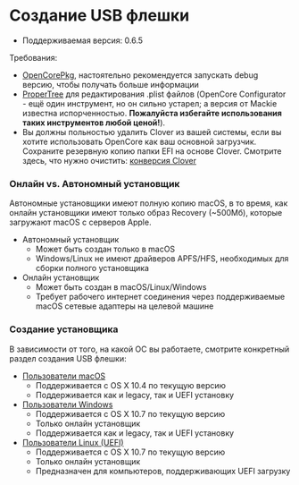 # Создание USB флешки

* Поддерживаемая версия: 0.6.5

Требования:

* [OpenCorePkg](https://github.com/acidanthera/OpenCorePkg/releases), настоятельно рекомендуется запускать debug версию, чтобы получать больше информации
* [ProperTree](https://github.com/corpnewt/ProperTree) для редактирования .plist файлов (OpenCore Configurator - ещё один инструмент, но он сильно устарел; а версия от Mackie известна испорченностью. **Пожалуйста избегайте использования таких инструментов любой ценой!**).
* Вы должны польностью удалить Clover из вашей системы, если вы хотите использовать OpenCore как ваш основной загрузчик. Сохраните резервную копию папки EFI на основе Clover. Смотрите здесь, что нужно очистить: [конверсия Clover](https://github.com/dortania/OpenCore-Install-Guide/tree/master/clover-conversion)

### Онлайн vs. Автономный установщик

Автономные установщики имеют полную копию macOS, в то время, как онлайн установщики имеют только образ Recovery (~500Мб), которые загружают macOS с серверов Apple.

* Автономный установщик
  * Может быть создан только в macOS
  * Windows/Linux не имеют драйверов APFS/HFS, необходимых для сборки полного установщика
* Онлайн установщик
  * Может быть создан в macOS/Linux/Windows
  * Требует рабочего интернет соединения через поддерживаемые macOS сетевые адаптеры на целевой машине

### Создание установщика

В зависимости от того, на какой ОС вы работаете, смотрите конкретный раздел создания USB флешки:

* [Пользователи macOS](../installer-guide/mac-install.md)
  * Поддерживается с OS X 10.4 по текущую версию
  * Поддерживается как и legacy, так и UEFI установку
* [Пользователи Windows](../installer-guide/winblows-install.md)
  * Поддерживается с OS X 10.7 по текущую версию
  * Только онлайн установщик
  * Поддерживается как и legacy, так и UEFI установку
* [Пользователи Linux (UEFI)](../installer-guide/linux-install.md)
  * Поддерживается с OS X 10.7 по текущую версию
  * Только онлайн установщик
  * Предназначен для компьютеров, поддерживающих UEFI загрузку
